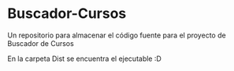 # Buscador-Cursos
Un repositorio para almacenar el código fuente para el proyecto de Buscador de Cursos

En la carpeta Dist se encuentra el ejecutable :D
